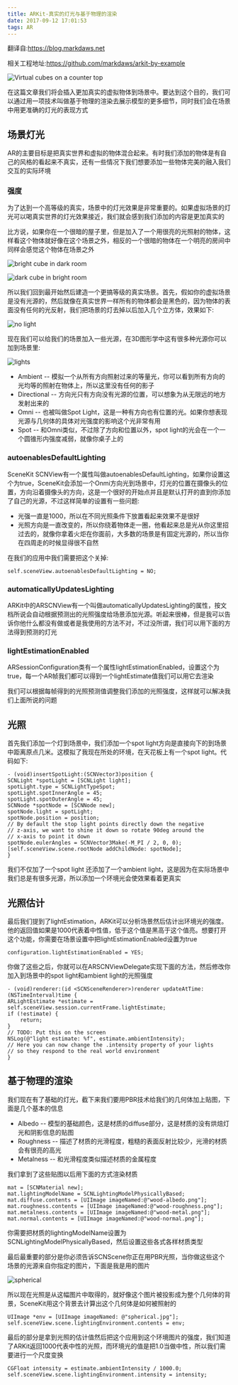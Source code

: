 ```yaml
---
title: ARKit-真实的灯光与基于物理的渲染
date: 2017-09-12 17:01:53
tags: AR
---
```

翻译自:https://blog.markdaws.net

相关工程地址:https://github.com/markdaws/arkit-by-example

![Virtual cubes on a counter top](https://cdn-images-1.medium.com/max/1600/1*o848QWJYJxzVJRjbsMnxaQ.png)

在这篇文章我们将会插入更加真实的虚拟物体到场景中。要达到这个目的，我们可以通过用一项技术叫做基于物理的渲染去展示模型的更多细节，同时我们会在场景中用更准确的灯光的表现方式

## 场景灯光

AR的主要目标是把真实世界和虚拟的物体混合起来。有时我们添加的物体是有自己的风格的看起来不真实，还有一些情况下我们想要添加一些物体完美的融入我们交互的实际环境

### 强度

为了达到一个高等级的真实，场景中的灯光效果是非常重要的。如果虚拟场景的灯光可以喝真实世界的灯光效果接近，我们就会感到我们添加的内容是更加真实的

比方说，如果你在一个很暗的屋子里，但是加入了一个用很亮的光照射的物体，这样看这个物体就好像在这个场景之外，相反的一个很暗的物体在一个明亮的房间中同样会感觉这个物体在场景之外

![bright cube in dark room](https://cdn-images-1.medium.com/max/1600/1*EHRiizG-VtzhmIL9RUMbSQ.png)

![dark cube in bright room](https://cdn-images-1.medium.com/max/1600/1*RMolADbOF-bxmmbDKYb6IQ.png)

所以我们回到最开始然后建造一个更搞等级的真实场景。首先，假如你的虚拟场景是没有光源的，然后就像在真实世界一样所有的物体都会是黑色的，因为物体的表面没有任何的光反射，我们把场景的灯去掉以后加入几个立方体，效果如下:

![no light](https://cdn-images-1.medium.com/max/1600/1*VZf42yoYgl8sChkAKyX8vg.png)

现在我们可以给我们的场景加入一些光源，在3D图形学中这有很多种光源你可以加到场景里:

![lights](https://cdn-images-1.medium.com/max/1600/1*8BSG48yy39Y7KqrMZGw5Pw.png)

- Ambient -- 模拟一个从所有方向照射过来的等量光，你可以看到所有方向的光均等的照射在物体上，所以这里没有任何的影子
- Directional -- 方向光只有方向没有光源的位置，可以想象为从无限远的地方发射出来的
- Omni -- 也被叫做Spot Light，这是一种有方向也有位置的光。如果你想表现光源与几何体的具体对光强度的影响这个光非常有用
- Spot -- 和Omni类似，不过除了方向和位置以外，spot light的光会在一个一个圆锥形内强度减弱，就像你桌子上的

### autoenablesDefaultLighting

SceneKit SCNView有一个属性叫做autoenablesDefaultLighting，如果你设置这个为true，SceneKit会添加一个Onmi方向光到场景中，灯光的位置在摄像头的位置，方向沿着摄像头的方向，这是一个很好的开始点并且是默认打开的直到你添加了自己的光源，不过这样简单的设置有一些问题:

- 光强一直是1000，所以在不同光照条件下放置看起来效果不是很好
- 光照方向是一直改变的，所以你绕着物体走一圈，他看起来总是光从你这里招过去的，就像你拿着火炬在你面前，大多数的场景是有固定光源的，所以当你在四周走的时候显得很不自然

在我们的应用中我们需要把这个关掉:

    self.sceneView.autoenablesDefaultLighting = NO;

### automaticallyUpdatesLighting

ARKit中的ARSCNView有一个叫做automaticallyUpdatesLighting的属性，按文档所说会自动根据预测出的光照强度给场景添加光源。听起来很棒，但是我可以告诉你他什么都没有做或者是我使用的方法不对，不过没所谓，我们可以用下面的方法得到预测的灯光

### lightEstimationEnabled

ARSessionConfiguration类有一个属性lightEstimationEnabled，设置这个为true，每一个AR帧我们都可以得到一个lightEstimate值我们可以用它去渲染

我们可以根据每帧得到的光照预测值调整我们添加的光照强度，这样就可以解决我们上面所说的问题

## 光照

首先我们添加一个灯到场景中，我们添加一个spot light方向是直接向下的到场景中距离原点几米。这模拟了我现在所处的环境，在天花板上有一个spot light。代码如下:

    - (void)insertSpotLight:(SCNVector3)position {
    SCNLight *spotLight = [SCNLight light];
    spotLight.type = SCNLightTypeSpot;
    spotLight.spotInnerAngle = 45;
    spotLight.spotOuterAngle = 45;
    SCNNode *spotNode = [SCNNode new];
    spotNode.light = spotLight;
    spotNode.position = position;
    // By default the stop light points directly down the negative
    // z-axis, we want to shine it down so rotate 90deg around the 
    // x-axis to point it down
    spotNode.eulerAngles = SCNVector3Make(-M_PI / 2, 0, 0);
    [self.sceneView.scene.rootNode addChildNode: spotNode];
    }

我们不仅加了一个spot light 还添加了一个ambient light，这是因为在实际场景中我们总是有很多光源，所以添加一个环境光会使效果看着更真实

## 光照估计

最后我们提到了lightEstimation，ARKit可以分析场景然后估计出环境光的强度。他的返回值如果是1000代表着中性值，低于这个值是黑高于这个值亮。想要打开这个功能，你需要在场景设置中把lightEstimationEnabled设置为true

    configuration.lightEstimationEnabled = YES;

你做了这些之后，你就可以在ARSCNViewDelegate实现下面的方法，然后修改你加入到场景中的spot light和ambient light的光照强度

    - (void)renderer:(id <SCNSceneRenderer>)renderer updateAtTime:(NSTimeInterval)time {
    ARLightEstimate *estimate = self.sceneView.session.currentFrame.lightEstimate;
    if (!estimate) {
        return;
    }
    // TODO: Put this on the screen
    NSLog(@"light estimate: %f", estimate.ambientIntensity);
    // Here you can now change the .intensity property of your lights
    // so they respond to the real world environment
    }

## 基于物理的渲染

我们现在有了基础的灯光，截下来我们要用PBR技术给我们的几何体加上贴图，下面是几个基本的信息

- Albedo -- 模型的基础颜色，这是材质的diffuse部分，这是材质的没有烘焙灯光和阴影信息的贴图
- Roughness -- 描述了材质的光滑程度，粗糙的表面反射比较少，光滑的材质会有很亮的高光
- Metalness -- 和光滑程度类似描述材质的金属程度

我们拿到了这些贴图以后用下面的方式渲染材质

    mat = [SCNMaterial new];
    mat.lightingModelName = SCNLightingModelPhysicallyBased;
    mat.diffuse.contents = [UIImage imageNamed:@"wood-albedo.png"];
    mat.roughness.contents = [UIImage imageNamed:@"wood-roughness.png"];
    mat.metalness.contents = [UIImage imageNamed:@"wood-metal.png"];
    mat.normal.contents = [UIImage imageNamed:@"wood-normal.png"];

你需要把材质的lightingModelName设置为SCNLightingModelPhysicallyBased，然后设置这些各式各样材质类型

最后最重要的部分是你必须告诉SCNScene你正在用PBR光照，当你做这些这个场景的光源来自你指定的图片，下面是我是用的图片

![spherical](https://cdn-images-1.medium.com/max/1600/1*rLncYnZmC7YeZVgJ6UnSJQ.png)

所以现在光照是从这幅图片中取得的，就好像这个图片被投影成为整个几何体的背景，SceneKit用这个背景去计算出这个几何体是如何被照射的

    UIImage *env = [UIImage imageNamed: @"spherical.jpg"];
    self.sceneView.scene.lightingEnvironment.contents = env;

最后的部分是拿到光照的估计值然后把这个应用到这个环境图片的强度，我们知道了ARKit返回1000代表中性的光照，而环境光的值是把1.0当做中性，所以我们需要进行一个尺度变换

    CGFloat intensity = estimate.ambientIntensity / 1000.0;
    self.sceneView.scene.lightingEnvironment.intensity = intensity;